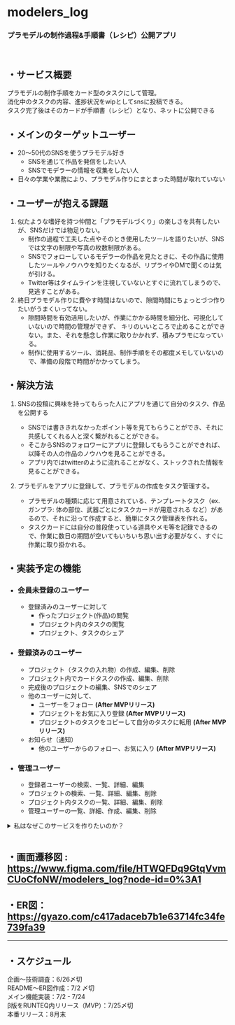 # modelers_log

### プラモデルの制作過程&手順書（レシピ）公開アプリ
<br>


## ・サービス概要
プラモデルの制作手順をカード型のタスクにして管理。<br>
消化中のタスクの内容、進捗状況をwipとしてsnsに投稿できる。<br>
タスク完了後はそのカードが手順書（レシピ）となり、ネットに公開できる
## ・メインのターゲットユーザー
- 20〜50代のSNSを使うプラモデル好き
  - SNSを通じて作品を発信をしたい人
  - SNSでモデラーの情報を収集をしたい人
- 日々の学業や業務により、プラモデル作りにまとまった時間が取れていない
## ・ユーザーが抱える課題
1. 似たような嗜好を持つ仲間と「プラモデルづくり」の楽しさを共有したいが、SNSだけでは物足りない。
    - 制作の過程で工夫した点やそのとき使用したツールを語りたいが、SNSでは文字の制限や写真の枚数制限がある。
    - SNSでフォローしているモデラーの作品を見たときに、その作品に使用したツールやノウハウを知りたくなるが、リプライやDMで聞くのは気が引ける。
    - Twitter等はタイムラインを注視していないとすぐに流れてしまうので、見逃すことがある。
2. 終日プラモデル作りに費やす時間はないので、隙間時間にちょっとづつ作りたいがうまくいってない。
    - 隙間時間を有効活用したいが、作業にかかる時間を細分化、可視化していないので時間の管理ができず、
    キリのいいところで止めることができない。また、それを懸念し作業に取りかかれず、積みプラモになっている。
    - 制作に使用するツール、消耗品、制作手順をその都度メモしていないので、準備の段階で時間がかかってしまう。

## ・解決方法
1. SNSの投稿に興味を持ってもらった人にアプリを通じて自分のタスク、作品を公開する
    - SNSでは書ききれなかったポイント等を見てもらうことができ、それに共感してくれる人と深く繋がれることができる。
    - そこからSNSのフォロワーにアプリに登録してもらうことができれば、以降その人の作品のノウハウを見ることができる。
    - アプリ内ではtwitterのように流れることがなく、ストックされた情報を見ることができる。

2. プラモデルをアプリに登録して、プラモデルの作成をタスク管理する。
    - プラモデルの種類に応じて用意されている、テンプレートタスク（ex. ガンプラ: 体の部位、武器ごとにタスクカードが用意される など）があるので、それに沿って作成すると、簡単にタスク管理表を作れる。
    - タスクカードには自分の普段使っている道具やメモ等を記録できるので、作業に数日の期間が空いてもいちいち思い出す必要がなく、すぐに作業に取り掛かれる。

## ・実装予定の機能
- ### 会員未登録のユーザー
  - 登録済みのユーザーに対して
    - 作ったプロジェクト(作品)の閲覧
    - プロジェクト内のタスクの閲覧
    - プロジェクト、タスクのシェア
- ### 登録済みのユーザー
  - プロジェクト（タスクの入れ物）の作成、編集、削除
  - プロジェクト内でカードタスクの作成、編集、削除
  - 完成後のプロジェクトの編集、SNSでのシェア
  - 他のユーザーに対して、
      - ユーザーをフォロー **(After MVPリリース)**
      - プロジェクトをお気に入り登録 **(After MVPリリース)**
      - プロジェクトのタスクをコピーして自分のタスクに転用 **(After MVPリリース)**
  - お知らせ（通知）
      - 他のユーザーからのフォロー、お気に入り **(After MVPリリース)**
- ### 管理ユーザー
  - 登録者ユーザーの検索、一覧、詳細、編集
  - プロジェクトの検索、一覧、詳細、編集、削除
  - プロジェクト内タスクの一覧、詳細、編集、削除
  - 管理ユーザーの一覧、詳細、作成、編集、削除
<details>
<summary>私はなぜこのサービスを作りたいのか？</summary>
私のような社会人のアマチュアモデラーの課題を解決したかった。<br>
プラモデル作りに対する情熱をぶつけたいが、自分でそれ用のサイトを作ったり、ブログサイトにまとめたりするほどの手間はかけたくない。<br>
クックパッドのように、テンプレートに沿って作業手順を書くと、それが一つのレシピのように成形されて、その中に自分のこだわりをうまく表現できるアプリがあればいいなと思ったのがきっかけ。
</details>


<br>

## ・画面遷移図 : https://www.figma.com/file/HTWQFDq9GtqVvmCUoCfoNW/modelers_log?node-id=0%3A1
## ・ER図： https://gyazo.com/c417adaceb7b1e63714fc34fe739fa39
***
## ・スケジュール
企画〜技術調査：6/26〆切 <br>
README〜ER図作成：7/2 〆切 <br>
メイン機能実装：7/2 - 7/24 <br>
β版をRUNTEQ内リリース（MVP）：7/25〆切 <br>
本番リリース：8月末